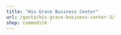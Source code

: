 ```yaml
---
title: "His Grace Business Center"
url: /ganta/his-grace-business-center-3/
shop: commodité
---
```

